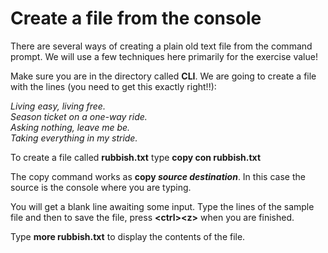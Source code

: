 # Create a file from the console

There are several ways of creating a plain old text file from the command prompt. We will use a few techniques here primarily for the exercise value!

Make sure you are in the directory called **CLI**. We are going to create a file with the lines (you need to get this exactly right!!):

_Living easy, living free._\
_Season ticket on a one-way ride._\
_Asking nothing, leave me be._\
_Taking everything in my stride._

To create a file called **rubbish.txt** type **copy con rubbish.txt**

The copy command works as **copy&#x20;**_**source destination**_. In this case the source is the console where you are typing.

You will get a blank line awaiting some input. Type the lines of the sample file and then to save the file, press **\<ctrl>\<z>** when you are finished.

Type **more rubbish.txt** to display the contents of the file.
